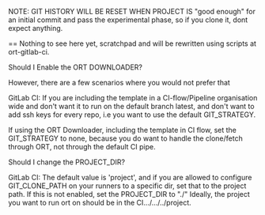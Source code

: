 <!--
SPDX-FileCopyrightText: 2022 Josef Andersson

SPDX-License-Identifier: MIT
-->


NOTE: GIT HISTORY WILL BE RESET WHEN PROJECT IS "good enough" for an initial commit and pass the experimental phase, so if you clone it, dont expect anything.

== Nothing to see here yet, scratchpad and will be rewritten using scripts at ort-gitlab-ci.




Should I Enable the ORT DOWNLOADER?


However, there are a few scenarios where you would not prefer that


GitLab CI:
If you are including the template in a CI-flow/Pipeline organisation wide and don't want it to run on the default branch latest, and don't want to add ssh keys for every repo, i.e you want to use the default GIT_STRATEGY.

If using the ORT Downloader, including the template in CI flow, set the GIT_STRATEGY to none, because you do want to handle the clone/fetch through ORT, not through the default CI pipe.

Should I change the PROJECT_DIR?

GitLab CI: The default value is 'project', and if you are allowed to configure GIT_CLONE_PATH on your runners to a specific dir, set that to the project path.
If this is not enabled, set the PROJECT_DIR to "./"
Ideally, the project you want to run ort on should be in the CI.../.../<default build dir>../project.

